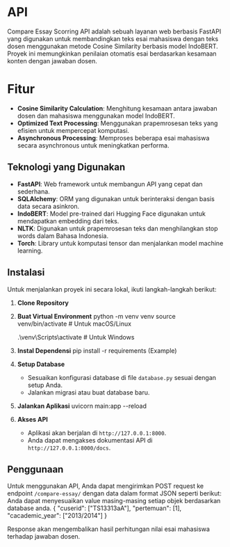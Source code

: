 # API

Compare Essay Scorring API adalah sebuah layanan web berbasis FastAPI yang digunakan untuk membandingkan teks esai mahasiswa dengan teks dosen menggunakan metode Cosine Similarity berbasis model IndoBERT. Proyek ini memungkinkan penilaian otomatis esai berdasarkan kesamaan konten dengan jawaban dosen.

# Fitur

- **Cosine Similarity Calculation**: Menghitung kesamaan antara jawaban dosen dan mahasiswa menggunakan model IndoBERT.
- **Optimized Text Processing**: Menggunakan prapemrosesan teks yang efisien untuk mempercepat komputasi.
- **Asynchronous Processing**: Memproses beberapa esai mahasiswa secara asynchronous untuk meningkatkan performa.

## Teknologi yang Digunakan

- **FastAPI**: Web framework untuk membangun API yang cepat dan sederhana.
- **SQLAlchemy**: ORM yang digunakan untuk berinteraksi dengan basis data secara asinkron.
- **IndoBERT**: Model pre-trained dari Hugging Face digunakan untuk mendapatkan embedding dari teks.
- **NLTK**: Digunakan untuk prapemrosesan teks dan menghilangkan stop words dalam Bahasa Indonesia.
- **Torch**: Library untuk komputasi tensor dan menjalankan model machine learning.

## Instalasi

Untuk menjalankan proyek ini secara lokal, ikuti langkah-langkah berikut:

1. **Clone Repository**
   
2. **Buat Virtual Environment**
   python -m venv venv
   source venv/bin/activate  # Untuk macOS/Linux
   
   .\venv\Scripts\activate  # Untuk Windows 
   
4. **Instal Dependensi**
   pip install -r requirements (Example)

5. **Setup Database**
   - Sesuaikan konfigurasi database di file `database.py` sesuai dengan setup Anda.
   - Jalankan migrasi atau buat database baru.

6. **Jalankan Aplikasi**
   uvicorn main:app --reload

7. **Akses API**
   - Aplikasi akan berjalan di `http://127.0.0.1:8000`.
   - Anda dapat mengakses dokumentasi API di `http://127.0.0.1:8000/docs`.

## Penggunaan

Untuk menggunakan API, Anda dapat mengirimkan POST request ke endpoint `/compare-essay/` dengan data dalam format JSON seperti berikut:
Anda dapat menyesuaikan value masing-masing setiap objek berdasarkan database anda.
{
    "cuserid": ["TS13313aA"],
    "pertemuan": [1],
    "cacademic_year": ["2013/2014"]
}


Response akan mengembalikan hasil perhitungan nilai esai mahasiswa terhadap jawaban dosen.
